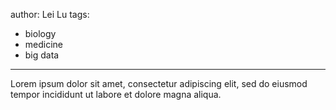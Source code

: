 author: Lei Lu
tags:
  - biology
  - medicine
  - big data
---
Lorem ipsum dolor sit amet, consectetur adipiscing elit, sed do eiusmod tempor incididunt ut labore et dolore magna aliqua.